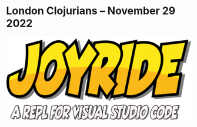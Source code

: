 # London Clojurians – November 29 2022

<div class="slide">
<div class="mt-20">

![](images/joyride-logo-w-tagline.png)
</div>
</div>
